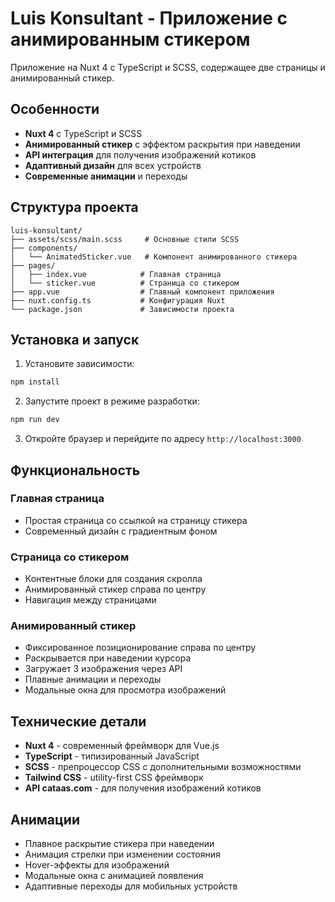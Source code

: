 # Luis Konsultant - Приложение с анимированным стикером

Приложение на Nuxt 4 с TypeScript и SCSS, содержащее две страницы и анимированный стикер.

## Особенности

- **Nuxt 4** с TypeScript и SCSS
- **Анимированный стикер** с эффектом раскрытия при наведении
- **API интеграция** для получения изображений котиков
- **Адаптивный дизайн** для всех устройств
- **Современные анимации** и переходы

## Структура проекта

```
luis-konsultant/
├── assets/scss/main.scss     # Основные стили SCSS
├── components/
│   └── AnimatedSticker.vue   # Компонент анимированного стикера
├── pages/
│   ├── index.vue            # Главная страница
│   └── sticker.vue          # Страница со стикером
├── app.vue                  # Главный компонент приложения
├── nuxt.config.ts           # Конфигурация Nuxt
└── package.json             # Зависимости проекта
```

## Установка и запуск

1. Установите зависимости:
```bash
npm install
```

2. Запустите проект в режиме разработки:
```bash
npm run dev
```

3. Откройте браузер и перейдите по адресу `http://localhost:3000`

## Функциональность

### Главная страница
- Простая страница со ссылкой на страницу стикера
- Современный дизайн с градиентным фоном

### Страница со стикером
- Контентные блоки для создания скролла
- Анимированный стикер справа по центру
- Навигация между страницами

### Анимированный стикер
- Фиксированное позиционирование справа по центру
- Раскрывается при наведении курсора
- Загружает 3 изображения через API
- Плавные анимации и переходы
- Модальные окна для просмотра изображений

## Технические детали

- **Nuxt 4** - современный фреймворк для Vue.js
- **TypeScript** - типизированный JavaScript
- **SCSS** - препроцессор CSS с дополнительными возможностями
- **Tailwind CSS** - utility-first CSS фреймворк
- **API cataas.com** - для получения изображений котиков

## Анимации

- Плавное раскрытие стикера при наведении
- Анимация стрелки при изменении состояния
- Hover-эффекты для изображений
- Модальные окна с анимацией появления
- Адаптивные переходы для мобильных устройств
